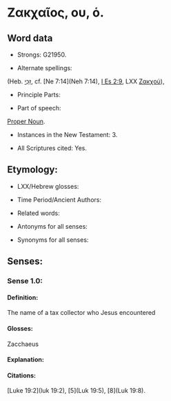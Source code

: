 # Ζακχαῖος, ου, ὁ.

<!-- Status: S3=Needs2ndReview -->
<!-- Lexica used for edits: BDAG, LN, BN, AS  -->

## Word data

* Strongs: G21950.

* Alternate spellings:

(Heb. [זַכִּי](//en-uhl/H2140), cf. [Ne 7:14](Neh 7:14), [I Es 2:9](1Esd.2.9), LXX [Ζακχού]()), 

* Principle Parts: 

* Part of speech: 

[Proper Noun](http://ugg.readthedocs.io/en/latest/proper_noun.html).

* Instances in the New Testament: 3.

* All Scriptures cited: Yes.

## Etymology: 

* LXX/Hebrew glosses: 

* Time Period/Ancient Authors: 

* Related words: 

* Antonyms for all senses:

* Synonyms for all senses: 

## Senses:

### Sense  1.0: 

#### Definition: 

The name of a tax collector who Jesus encountered

#### Glosses: 

Zacchaeus

#### Explanation: 

#### Citations: 

[Luke 19:2](luk 19:2), [5](Luk 19:5), [8](Luk 19:8).

